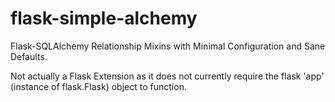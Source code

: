 flask-simple-alchemy
====================

Flask-SQLAlchemy Relationship Mixins with Minimal Configuration and Sane Defaults.

Not actually a Flask Extension as it does not currently require the flask 'app' (instance of flask.Flask) object
to function.
